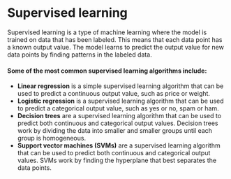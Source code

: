 # Supervised learning

Supervised learning is a type of machine learning where the model is trained on data that has been labeled. This means that each data point has a known output value. The model learns to predict the output value for new data points by finding patterns in the labeled data.

#### Some of the most common supervised learning algorithms include:

- **Linear regression** is a simple supervised learning algorithm that can be used to predict a continuous output value, such as price or weight.
- **Logistic regression** is a supervised learning algorithm that can be used to predict a categorical output value, such as yes or no, spam or ham.
- **Decision trees** are a supervised learning algorithm that can be used to predict both continuous and categorical output values. Decision trees work by dividing the data into smaller and smaller groups until each group is homogeneous.
- **Support vector machines (SVMs)** are a supervised learning algorithm that can be used to predict both continuous and categorical output values. SVMs work by finding the hyperplane that best separates the data points.